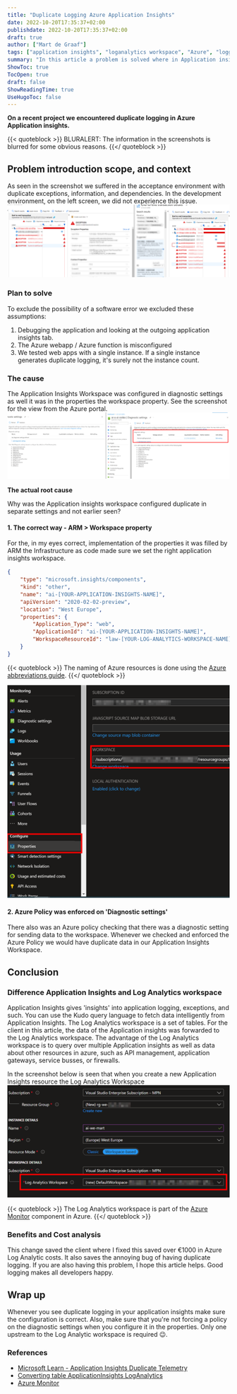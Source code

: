```yaml
---
title: "Duplicate Logging Azure Application Insights"
date: 2022-10-20T17:35:37+02:00
publishdate: 2022-10-20T17:35:37+02:00
draft: true
author: ["Mart de Graaf"]
tags: ["application insights", "loganalytics workspace", "Azure", "logging", "monitoring", "problemsolving"]
summary: "In this article a problem is solved where in Application insights we encountered duplicate logging."
ShowToc: true
TocOpen: true
draft: false
ShowReadingTime: true
UseHugoToc: false
---
```


**On a recent project we encountered duplicate logging in Azure Application insights.**

{{< quoteblock >}}
BLURALERT: The information in the screenshots is blurred for some obvious reasons.
{{</ quoteblock >}}
## Problem introduction scope, and context
As seen in the screenshot we suffered in the acceptance environment with duplicate exceptions, information, and dependencies. In the development environment, on the left screen, we did not experience this issue.
![Duplicate logging](/images/duplicate-logging.png)

### Plan to solve

To exclude the possibility of a software error we excluded these assumptions:

1. Debugging the application and looking at the outgoing application insights tab.
1. The Azure webapp / Azure function is misconfigured
1. We tested web apps with a single instance. If a single instance generates duplicate logging, it's surely not the instance count.

### The cause
The Application Insights Workspace was configured in diagnostic settings as well it was in the properties the workspace property. See the screenshot for the view from the Azure portal.
![Diagnostic settings](/images/diagnostic-settings.png)

**The actual root cause** 

Why was the Application insights workspace configured duplicate in separate settings and not earlier seen?

#### 1. The correct way - ARM > Workspace property
For the, in my eyes correct, implementation of the properties it was filled by ARM the Infrastructure as code made sure we set the right application insights workspace.

```json {linenos=table}
{
    "type": "microsoft.insights/components",
    "kind": "other",
    "name": "ai-[YOUR-APPLICATION-INSIGHTS-NAME]",
    "apiVersion": "2020-02-02-preview",
    "location": "West Europe",
    "properties": {
        "Application_Type": "web",
        "ApplicationId": "ai-[YOUR-APPLICATION-INSIGHTS-NAME]",
        "WorkspaceResourceId": "law-[YOUR-LOG-ANALYTICS-WORKSPACE-NAME]"
    }
}
```
{{< quoteblock >}}
The naming of Azure resources is done using the [Azure abbreviations guide](https://learn.microsoft.com/en-us/azure/cloud-adoption-framework/ready/azure-best-practices/resource-abbreviations).
{{</ quoteblock >}}

![Properties Application Insights workspace setting](/images/properties-ai-workspace.png)

#### 2. Azure Policy was enforced on 'Diagnostic settings'
There also was an Azure policy checking that there was a diagnostic setting for sending data to the workspace. Whenever we checked and enforced the Azure Policy we would have duplicate data in our Application Insights Workspace.

## Conclusion

### Difference Application Insights and Log Analytics workspace

Application Insights gives 'insights' into application logging, exceptions, and such. You can use the Kudo query language to fetch data intelligently from Application Insights. The Log Analytics workspace is a set of tables. For the client in this article, the data of the Application insights was forwarded to the Log Analytics workspace. The advantage of the Log Analytics workspace is to query over multiple Application insights as well as data about other resources in azure, such as API management, application gateways, service busses, or firewalls.

In the screenshot below is seen that when you create a new Application Insights resource the Log Analytics Workspace 
![Create Application Insights workspace based](/images/create-ai-workspace-based.png)

{{< quoteblock >}}
The Log Analytics workspace is part of the [Azure Monitor](https://learn.microsoft.com/en-gb/azure/azure-monitor/overview) component in Azure.
{{</ quoteblock >}}


### Benefits and Cost analysis

This change saved the client where I fixed this saved over &euro;1000 in Azure Log Analytic costs. It also saves the annoying bug of having duplicate logging. If you are also having this problem, I hope this article helps. Good logging makes all developers happy.

## Wrap up
Whenever you see duplicate logging in your application insights make sure the configuration is correct. Also, make sure that you're not forcing a policy on the diagnostic settings when you configure it in the properties. Only one upstream to the Log Analytic workspace is required :wink:.


### References

- [Microsoft Learn - Application Insights Duplicate Telemetry](https://learn.microsoft.com/en-us/answers/questions/883344/application-insights-duplicate-telemetry.html)
- [Converting table ApplicationInsights LogAnalytics ](https://learn.microsoft.com/en-us/azure/azure-monitor/app/convert-classic-resource#apptraces)
- [Azure Monitor](https://learn.microsoft.com/en-gb/azure/azure-monitor/overview)